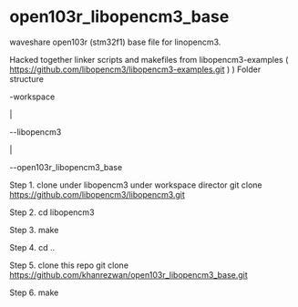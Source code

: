 # open103r_libopencm3_base
waveshare open103r (stm32f1) base file for linopencm3.

Hacked together linker scripts and makefiles from libopencm3-examples ( https://github.com/libopencm3/libopencm3-examples.git ) )
Folder structure

-workspace
 
  |
 
  --libopencm3
 
  |
 
  --open103r_libopencm3_base

Step 1. clone under libopencm3 under workspace director
  git clone https://github.com/libopencm3/libopencm3.git

Step 2. 
  cd libopencm3

Step 3.
  make

Step 4. cd ..

Step 5. clone this repo
  git clone https://github.com/khanrezwan/open103r_libopencm3_base.git

Step 6. make
